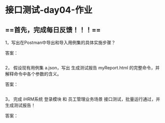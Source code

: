 # 接口测试-day04-作业



## ==首先，完成每日反馈！！！==



1，写出在Postman中导出和导入用例集的具体实施步骤？

答案：

```shell
```



2， 假设现有用例集 a.json，写出 生成测试报告 myReport.html 的完整命令，并解释命令中各个参数的含义。

答案：

```shell
```



3， 完成 iHRM系统 登录模块 和 员工管理业务场景 接口测试，批量运行通过，并生成测试报告！

答案：

```text

```





